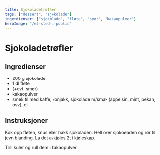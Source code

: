 ```yaml
---
title: Sjokoladetrøfler
tags: ["dessert", "sjokolade"]
ingerdienser: ["sjokolade", "fløte", "smør", "kakaopulver"]
heroImage: "/et-sted-i-public"
---
```


# Sjokoladetrøfler

## Ingredienser

- 200 g sjokolade
- 1 dl fløte
- (+evt. smør)
- kakaopulver
- smek til med kaffe, konjakk, sjokolade m/smak (appelsin, mint, pekan, osv), el.

## Instruksjoner

Kok opp fløten, knus eller hakk sjokoladen. Hell over sjokoøaden og rør til jevn blanding. La det avkjøles 2t i kjøleskap.

Trill kuler og rull dem i kakaopulver.
